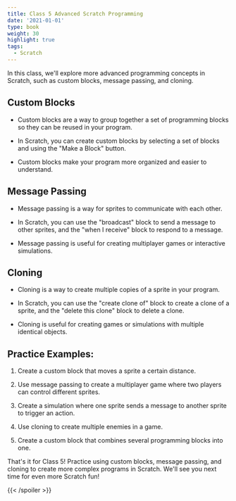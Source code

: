 ```yaml
---
title: Class 5 Advanced Scratch Programming 
date: '2021-01-01'
type: book
weight: 30
highlight: true
tags:
  - Scratch
---
```


<!--more-->

In this class, we'll explore more advanced programming concepts in Scratch, such as custom blocks, message passing, and cloning. 

## Custom Blocks 

- Custom blocks are a way to group together a set of programming blocks so they can be reused in your program. 

- In Scratch, you can create custom blocks by selecting a set of blocks and using the "Make a Block" button. 

- Custom blocks make your program more organized and easier to understand. 

## Message Passing 

- Message passing is a way for sprites to communicate with each other. 

- In Scratch, you can use the "broadcast" block to send a message to other sprites, and the "when I receive" block to respond to a message. 

- Message passing is useful for creating multiplayer games or interactive simulations. 

## Cloning 

- Cloning is a way to create multiple copies of a sprite in your program. 

- In Scratch, you can use the "create clone of" block to create a clone of a sprite, and the "delete this clone" block to delete a clone. 

- Cloning is useful for creating games or simulations with multiple identical objects. 

## Practice Examples: 

1. Create a custom block that moves a sprite a certain distance. 

2. Use message passing to create a multiplayer game where two players can control different sprites. 

3. Create a simulation where one sprite sends a message to another sprite to trigger an action. 

4. Use cloning to create multiple enemies in a game. 

5. Create a custom block that combines several programming blocks into one. 

That's it for Class 5! Practice using custom blocks, message passing, and cloning to create more complex programs in Scratch. We'll see you next time for even more Scratch fun! 

{{< /spoiler >}}
